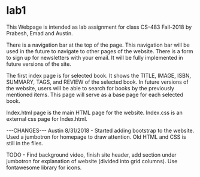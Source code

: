 # lab1
This Webpage is intended as lab assignment for class CS-483 Fall-2018 by Prabesh, Emad and Austin. 

There is a navigation bar at the top of the page. This navigation bar will be used in the future to navigate to other pages of the website. There is a form to sign up for newsletters with your email. It will be fully implemented in future versions of the site.

The first index page is for selected book. It shows the TITLE, IMAGE, ISBN, SUMMARY, TAGS, and REVIEW of the selected book. In future versions of the website, users will be able to search for books by the previously mentioned items. This page will serve as a base page for each selected book. 

Index.html page is the main HTML page for the website. Index.css is an external css page for Index.html.

---CHANGES--- Austin
8/31/2018 - Started adding bootstrap to the website. Used a jumbotron for homepage to draw attention. Old HTML and CSS is still in the files.

TODO - Find background video, finish site header, add section under jumbotron for explanation of website (divided into grid columns). Use fontawesome library for icons.